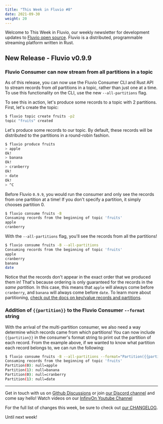 ```yaml
---
title: "This Week in Fluvio #8"
date: 2021-09-30
weight: 20
---
```


Welcome to This Week in Fluvio, our weekly newsletter
for development updates to [Fluvio open source]. Fluvio is a distributed,
programmable streaming platform written in Rust.

## New Release - Fluvio v0.9.9

### Fluvio Consumer can now stream from all partitions in a topic

As of this release, you can now use the Fluvio Consumer CLI and Rust API to stream
records from _all_ partitions in a topic, rather than just one at a time. To use
this functionality on the CLI, use the new `--all-partitions` flag.

To see this in action, let's produce some records to a topic with 2 partitions.
First, let's create the topic:

```bash copy="fl"
$ fluvio topic create fruits -p2
topic "fruits" created
```

Let's produce some records to our topic. By default, these records will be distributed
to the partitions in a round-robin fashion.

```bash copy="fl"
$ fluvio produce fruits
> apple
Ok!
> banana
Ok!
> cranberry
Ok!
> date
Ok!
> ^C
```

Before Fluvio `0.9.9`, you would run the consumer and only see the records from one
partition at a time! If you don't specify a partition, it simply chooses partition 0.

```bash
$ fluvio consume fruits -B
Consuming records from the beginning of topic 'fruits'
apple
cranberry
```

With the `--all-partitions` flag, you'll see the records from all the partitions!

```bash copy="fl"
$ fluvio consume fruits -B --all-partitions
Consuming records from the beginning of topic 'fruits'
apple
cranberry
banana
date
```

Notice that the records don't appear in the exact order that we produced them in!
That's because ordering is only guaranteed for the records in the _same partition_.
In this case, this means that `apple` will always come before `cranberry`, and
`banana` will always come before `date`. To learn more about partitioning,
[check out the docs on key/value records and partitions].

### Addition of `{{partition}}` to the Fluvio Consumer `--format` string

With the arrival of the multi-partition consumer, we also need a way determine
which records came from which partitions! You can now include `{{partition}}` in
the consumer's format string to print out the partition of each record. From the
example above, if we wanted to know what partition each record belongs to, we
can run the following:

```bash copy="fl"
$ fluvio consume fruits -B --all-partitions --format="Partition({{partition}}): {{key}}={{value}}"
Consuming records from the beginning of topic 'fruits'
Partition(0): null=apple
Partition(1): null=banana
Partition(0): null=cranberry
Partition(1): null=date
```

[check out the docs on key/value records and partitions]: ../docs/fluvio/cli/fluvio/produce#produce-keyvalue-records-to-multiple-partitions

---

Get in touch with us on [Github Discussions] or join [our Discord channel] and come say hello! Watch videos on our [InfinyOn Youtube Channel]

For the full list of changes this week, be sure to check out [our CHANGELOG].

Until next week!

[Fluvio open source]: https://github.com/infinyon/fluvio
[our CHANGELOG]: https://github.com/infinyon/fluvio/blob/master/CHANGELOG.md
[our Discord channel]: https://discordapp.com/invite/bBG2dTz
[Github Discussions]: https://github.com/infinyon/fluvio/discussions
[InfinyOn Youtube Channel]: https://www.youtube.com/@InfinyOn

